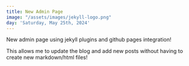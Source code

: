 ```yaml
---
title: New Admin Page
image: "/assets/images/jekyll-logo.png"
day: 'Saturday, May 25th, 2024'
---
```


New admin page using jekyll plugins and github pages integration! 

This allows me to update the blog and add new posts without having to create new markdown/html files!
